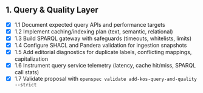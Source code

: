## 1. Query & Quality Layer

- [x] 1.1 Document expected query APIs and performance targets
- [x] 1.2 Implement caching/indexing plan (text, semantic, relational)
- [x] 1.3 Build SPARQL gateway with safeguards (timeouts, whitelists, limits)
- [x] 1.4 Configure SHACL and Pandera validation for ingestion snapshots
- [x] 1.5 Add editorial diagnostics for duplicate labels, conflicting mappings, capitalization
- [x] 1.6 Instrument query service telemetry (latency, cache hit/miss, SPARQL call stats)
- [x] 1.7 Validate proposal with `openspec validate add-kos-query-and-quality --strict`

